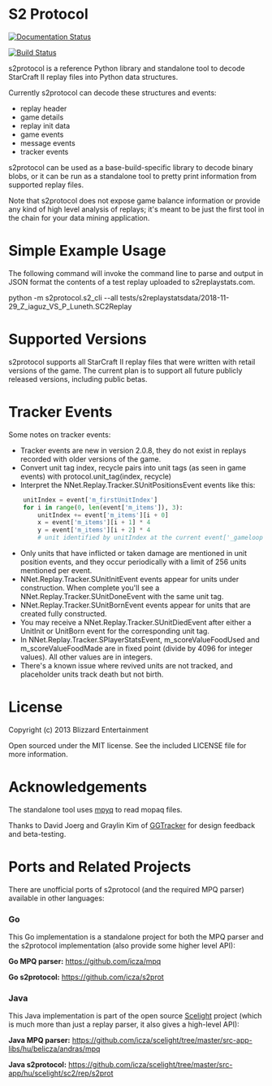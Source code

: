 # S2 Protocol

[![Documentation Status](https://readthedocs.org/projects/s2protocol/badge/?version=latest)](http://s2protocol.readthedocs.io/en/latest/?badge=latest)

[![Build Status](https://travis-ci.org/Blizzard/s2protocol.svg?branch=master)](https://travis-ci.org/Blizzard/s2protocol)

s2protocol is a reference Python library and standalone tool to decode StarCraft II replay files into Python data structures.

Currently s2protocol can decode these structures and events:
* replay header
* game details
* replay init data
* game events
* message events
* tracker events

s2protocol can be used as a base-build-specific library to decode binary blobs, or it can be run as a standalone tool to pretty print information from supported replay files.

Note that s2protocol does not expose game balance information or provide any kind of high level analysis of replays; it's meant
to be just the first tool in the chain for your data mining application.

# Simple Example Usage

The following command will invoke the command line to parse and output in JSON format the contents of a test replay uploaded to s2replaystats.com.

python -m s2protocol.s2_cli --all tests/s2replaystatsdata/2018-11-29_Z_iaguz_VS_P_Luneth.SC2Replay

# Supported Versions

s2protocol supports all StarCraft II replay files that were written with retail versions of the game. The current plan is to support all future publicly released versions, including public betas.

# Tracker Events

Some notes on tracker events:
* Tracker events are new in version 2.0.8, they do not exist in replays recorded with older versions of the game.
* Convert unit tag index, recycle pairs into unit tags (as seen in game events) with protocol.unit_tag(index, recycle)
* Interpret the NNet.Replay.Tracker.SUnitPositionsEvent events like this:

```python
    unitIndex = event['m_firstUnitIndex']
    for i in range(0, len(event['m_items']), 3):
        unitIndex += event['m_items'][i + 0]
        x = event['m_items'][i + 1] * 4
        y = event['m_items'][i + 2] * 4
        # unit identified by unitIndex at the current event['_gameloop'] time is at approximate position (x, y)
```
* Only units that have inflicted or taken damage are mentioned in unit position events, and they occur periodically with a limit of 256 units mentioned per event.
* NNet.Replay.Tracker.SUnitInitEvent events appear for units under construction. When complete you'll see a NNet.Replay.Tracker.SUnitDoneEvent with the same unit tag.
* NNet.Replay.Tracker.SUnitBornEvent events appear for units that are created fully constructed.
* You may receive a NNet.Replay.Tracker.SUnitDiedEvent after either a UnitInit or UnitBorn event for the corresponding unit tag.
* In NNet.Replay.Tracker.SPlayerStatsEvent, m_scoreValueFoodUsed and m_scoreValueFoodMade are in fixed point (divide by 4096 for integer values). All other values are in integers.
* There's a known issue where revived units are not tracked, and placeholder units track death but not birth.

# License

Copyright (c) 2013 Blizzard Entertainment

Open sourced under the MIT license. See the included LICENSE file for more information.

# Acknowledgements

The standalone tool uses [mpyq](https://github.com/eagleflo/mpyq/) to read mopaq files.

Thanks to David Joerg and Graylin Kim of [GGTracker](http://www.ggtracker.com) for design feedback and beta-testing.

# Ports and Related Projects

There are unofficial ports of s2protocol (and the required MPQ parser) available in other languages:

### Go

This Go implementation is a standalone project for both the MPQ parser and the s2protocol implementation (also provide some higher level API):

**Go MPQ parser:** https://github.com/icza/mpq

**Go s2protocol:** https://github.com/icza/s2prot

### Java

This Java implementation is part of the open source [Scelight](https://github.com/icza/scelight) project (which is much more than just a replay parser, it also gives a high-level API):

**Java MPQ parser:** https://github.com/icza/scelight/tree/master/src-app-libs/hu/belicza/andras/mpq

**Java s2protocol:** https://github.com/icza/scelight/tree/master/src-app/hu/scelight/sc2/rep/s2prot
